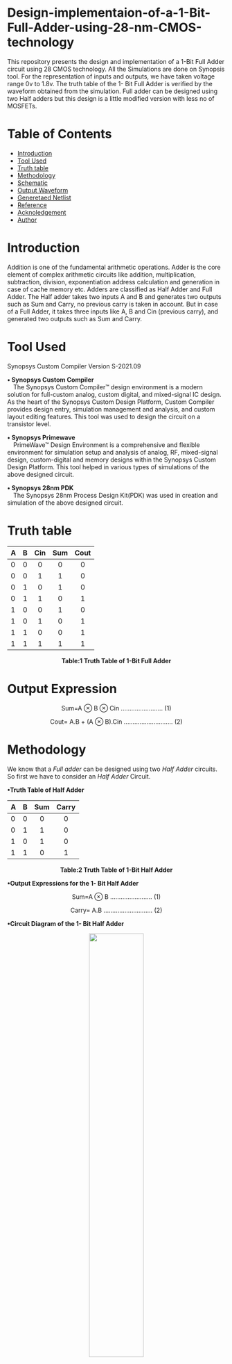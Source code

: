 # Design-implementaion-of-a-1-Bit-Full-Adder-using-28-nm-CMOS-technology
This repository presents the design and implementation of a 1-Bit Full Adder circuit using 28 CMOS technology. All the Simulations are done on Synopsis tool. For the representation of inputs and outputs, we have taken voltage range 0v to 1.8v. The truth table of the 1- Bit Full Adder is verified by the waveform obtained from the simulation. Full adder can be designed using two Half adders but this design is a little modified version with less no of MOSFETs. 

# Table of Contents
* [Introduction](#Introduction)
* [Tool Used](#Tool-Used)
* [Truth table ](#Truth-table)
* [Methodology](#Methodology)
* [Schematic](#Schematic)
* [Output Waveform](#Output-Waveform)
* [Generetaed Netlist](#Generetaed-Netlist)
* [Reference](#Reference)
* [Acknoledgement](#Acknoledgement)
* [Author](#Author)

# Introduction
Addition is one of the fundamental arithmetic operations. Adder is the core element of complex arithmetic circuits like addition, multiplication, subtraction, division, exponentiation address calculation and generation in case of cache memory etc. Adders are classified as Half Adder and Full Adder. The Half adder takes two inputs A and B and generates two outputs such as Sum and Carry, no previous carry is taken in account. But in case of a Full Adder, it takes three inputs like A, B and Cin (previous carry), and generated two outputs such as Sum and Carry. 

# Tool Used
Synopsys Custom Compiler
Version S-2021.09

<b>• Synopsys Custom Compiler</b></br>
&emsp;The Synopsys Custom Compiler™ design environment is a modern solution for full-custom analog, custom digital, and mixed-signal IC design. As the heart of the Synopsys Custom Design Platform, Custom Compiler provides design entry, simulation management and analysis, and custom layout editing features. This tool was used to design the circuit on a transistor level.

<b>• Synopsys Primewave</b></br>
&emsp;PrimeWave™ Design Environment is a comprehensive and flexible environment for simulation setup and analysis of analog, RF, mixed-signal design, custom-digital and memory designs within the Synopsys Custom Design Platform. This tool helped in various types of simulations of the above designed circuit.

<b>• Synopsys 28nm PDK</b></br>
&emsp;The Synopsys 28nm Process Design Kit(PDK) was used in creation and simulation of the above designed circuit.


# Truth table 

<div align="center">
  
|A | B |Cin|Sum|Cout|
|:-|:-:|:-:|:-:|:--:|
|0 | 0 | 0 | 0 | 0 |
|0 | 0 | 1 | 1 | 0 |
|0 | 1 | 0 | 1 | 0 |
|0 | 1 | 1 | 0 | 1 |
|1 | 0 | 0 | 1 | 0 |
|1 | 0 | 1 | 0 | 1 |
|1 | 1 | 0 | 0 | 1 |
|1 | 1 | 1 | 1 | 1 |
  
</div>
<div>
  
  <p align="center">
<b>Table:1 Truth Table of 1-Bit Full Adder</b></br>
</p>

# Output Expression
<p align="center">
Sum=A ⊗ B ⊗ Cin  ........................  (1)
  </p>
<p align="center">
Cout= A.B + (A ⊗ B).Cin ............................ (2)
</p>

# Methodology
We know that a _Full adder_ can be designed using two _Half Adder_ circuits. So first we have to consider an _Half Adder_ Circuit.

<b>•Truth Table of Half Adder</b></br>
<div align="center">
  
|A | B |Sum|Carry|
|:-|:-:|:-:|:-:|
|0 | 0 | 0 | 0 | 
|0 | 1 | 1 | 0 | 
|1 | 0 | 1 | 0 | 
|1 | 1 | 0 | 1 | 
  
</div>
<div>
  
  <p align="center">
<b>Table:2 Truth Table of 1-Bit Half Adder</b></br>
</p>
<b>•Output Expressions for the 1- Bit Half Adder</b></br>

 <p align="center">
Sum=A ⊗ B   ........................  (1)
  </p>
<p align="center">
Carry= A.B ............................ (2)
</p>


<b>•Circuit Diagram of the 1- Bit Half Adder</b></br>

<p align="center" width="100%">
  
<img width="50%" src="https://user-images.githubusercontent.com/65393666/155495727-aaa770b7-1334-4017-b668-d111ae0caca0.png">

</p>

<p align="center">
<b>Fig:1 Half Adder Circuit</b></br>
</p>

<b>•Full Adder using Half Adder</b></br>

<p align="center" width="100%">
  
<img width="100%" src="https://user-images.githubusercontent.com/65393666/155501100-bb537e09-cf9b-4424-a8f4-eb63d73d9eea.png">

</p>

<p align="center">
<b>Fig:2 Full Adder using two Half Adder Circuits</b></br>
</p>

# Schematic

# Output Waveform
# Generetaed Netlist
# Reference
# Acknoledgement
# Author



